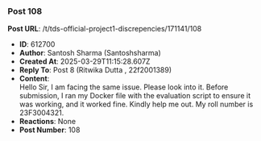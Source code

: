 ### Post 108
**Post URL**: /t/tds-official-project1-discrepencies/171141/108
- **ID**: 612700
- **Author**: Santosh Sharma (Santoshsharma)
- **Created At**: 2025-03-29T11:15:28.607Z
- **Reply To**: Post 8 (Ritwika Dutta , 22f2001389)
- **Content**:  
  Hello Sir, I am facing the same issue. Please look into it. Before submission, I ran my Docker file with the evaluation script to ensure it was working, and it worked fine. Kindly help me out. My roll number is 23F3004321.
- **Reactions**: None
- **Post Number**: 108

